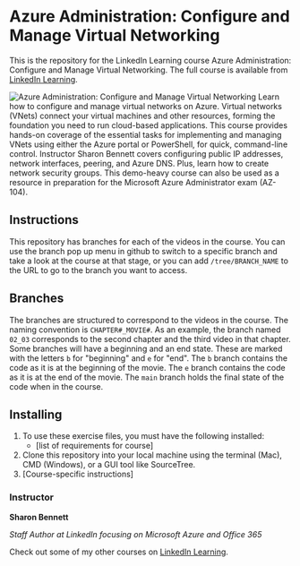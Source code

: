 # Azure Administration: Configure and Manage Virtual Networking
This is the repository for the LinkedIn Learning course Azure Administration: Configure and Manage Virtual Networking. The full course is available from [LinkedIn Learning][lil-course-url].

![Azure Administration: Configure and Manage Virtual Networking][lil-thumbnail-url] 
Learn how to configure and manage virtual networks on Azure. Virtual networks (VNets) connect your virtual machines and other resources, forming the foundation you need to run cloud-based applications. This course provides hands-on coverage of the essential tasks for implementing and managing VNets using either the Azure portal or PowerShell, for quick, command-line control. Instructor Sharon Bennett covers configuring public IP addresses, network interfaces, peering, and Azure DNS. Plus, learn how to create network security groups. This demo-heavy course can also be used as a resource in preparation for the Microsoft Azure Administrator exam (AZ-104).

## Instructions
This repository has branches for each of the videos in the course. You can use the branch pop up menu in github to switch to a specific branch and take a look at the course at that stage, or you can add `/tree/BRANCH_NAME` to the URL to go to the branch you want to access.

## Branches
The branches are structured to correspond to the videos in the course. The naming convention is `CHAPTER#_MOVIE#`. As an example, the branch named `02_03` corresponds to the second chapter and the third video in that chapter. 
Some branches will have a beginning and an end state. These are marked with the letters `b` for "beginning" and `e` for "end". The `b` branch contains the code as it is at the beginning of the movie. The `e` branch contains the code as it is at the end of the movie. The `main` branch holds the final state of the code when in the course.

## Installing
1. To use these exercise files, you must have the following installed:
	- [list of requirements for course]
2. Clone this repository into your local machine using the terminal (Mac), CMD (Windows), or a GUI tool like SourceTree.
3. [Course-specific instructions]

### Instructor

**Sharon Bennett**

_Staff Author at LinkedIn focusing on Microsoft Azure and Office 365_

Check out some of my other courses on [LinkedIn Learning](https://www.linkedin.com/learning/instructors/sharon-bennett).

[lil-course-url]: https://www.linkedin.com/learning/azure-administration-configure-and-manage-virtual-networking
[lil-thumbnail-url]: https://cdn.lynda.com/course/2871074/2871074-1605653605467-16x9.jpg

